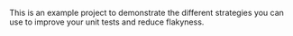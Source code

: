 This is an example project to demonstrate the different strategies you can use to improve your unit tests and reduce flakyness.

